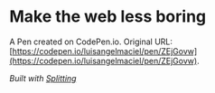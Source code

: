 # Make the web less boring

A Pen created on CodePen.io. Original URL: [https://codepen.io/luisangelmaciel/pen/ZEjGovw](https://codepen.io/luisangelmaciel/pen/ZEjGovw).

_Built with [Splitting](https://splitting.js.org)_